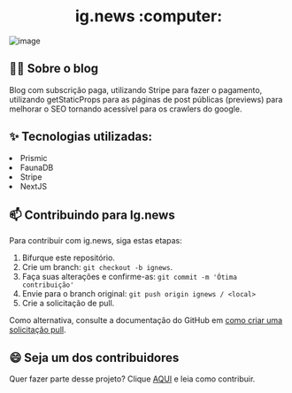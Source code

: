 <h1 align='center'> ig.news :computer:</h1

![image](https://user-images.githubusercontent.com/82004348/126566211-e6dc3d9b-697c-4923-99f3-a755cd76388c.png)



 <h2 align='left'>👨‍💻 Sobre o blog </h2>
 <p> Blog com subscrição paga, utilizando Stripe para fazer o pagamento, utilizando getStaticProps para as páginas de post públicas (previews) para melhorar o SEO tornando acessível para os crawlers do google. </p> 
  <h2 align="left"> ✨ Tecnologias utilizadas: </h2>
  <li> Prismic </li>
  <li> FaunaDB </li>
  <li> Stripe </li>
  <li> NextJS </li>
  
  
 
## 📫 Contribuindo para Ig.news

Para contribuir com ig.news, siga estas etapas:

1. Bifurque este repositório.
2. Crie um branch: `git checkout -b ignews`.
3. Faça suas alterações e confirme-as: `git commit -m 'Ótima contribuição'`
4. Envie para o branch original: `git push origin ignews / <local>`
5. Crie a solicitação de pull.

Como alternativa, consulte a documentação do GitHub em [como criar uma solicitação pull](https://help.github.com/en/github/collaborating-with-issues-and-pull-requests/creating-a-pull-request).

## 😄 Seja um dos contribuidores<br>

Quer fazer parte desse projeto? Clique [AQUI](CONTRIBUTING.md) e leia como contribuir.
